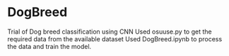 # DogBreed
Trial of Dog breed classification using CNN
Used osuuse.py to get the required data from the available dataset
Used DogBreed.ipynb to process the data and train the model.
